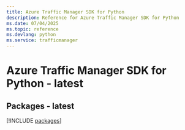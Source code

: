 ```yaml
---
title: Azure Traffic Manager SDK for Python
description: Reference for Azure Traffic Manager SDK for Python
ms.date: 07/04/2025
ms.topic: reference
ms.devlang: python
ms.service: trafficmanager
---
```

# Azure Traffic Manager SDK for Python - latest
## Packages - latest
[!INCLUDE [packages](traffic-manager-index.md)]